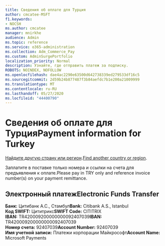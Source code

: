```yaml
---
title: Сведения об оплате для Турция
author: cmcatee-MSFT
f1.keywords:
- NOCSH
ms.author: cmcatee
manager: mnirkhe
audience: Admin
ms.topic: reference
ms.service: o365-administration
ms.collection: Adm_Commerce_Pay
ms.custom: AdminSurgePortfolio
localization_priority: Normal
description: Узнайте, где отправить платеж за подписку.
ROBOTS: NOINDEX, NOFOLLOW
ms.openlocfilehash: dae4ac2290e63500d642738339ed279533df16c5
ms.sourcegitcommit: 2d59b24b877487f3b84aefdc7b1e200a21009999
ms.translationtype: MT
ms.contentlocale: ru-RU
ms.lasthandoff: 05/27/2020
ms.locfileid: "44400790"
---
```

# <a name="payment-information-for-turkey"></a><span data-ttu-id="e0772-103">Сведения об оплате для Турция</span><span class="sxs-lookup"><span data-stu-id="e0772-103">Payment information for Turkey</span></span>

<span data-ttu-id="e0772-104">[Найдите другую страну или регион](../billing-and-payments/pay-for-your-subscription.md).</span><span class="sxs-lookup"><span data-stu-id="e0772-104">[Find another country or region](../billing-and-payments/pay-for-your-subscription.md).</span></span>

<span data-ttu-id="e0772-105">Заплатите в поставке только номера и ссылки на счета для предъявления к оплате.</span><span class="sxs-lookup"><span data-stu-id="e0772-105">Please pay in TRY only and reference invoice number(s) on your payment remittance.</span></span>

## <a name="electronic-funds-transfer"></a><span data-ttu-id="e0772-106">Электронный платеж</span><span class="sxs-lookup"><span data-stu-id="e0772-106">Electronic Funds Transfer</span></span>

<span data-ttu-id="e0772-107">**Банк:** Цитибанк А.С., Стамбул</span><span class="sxs-lookup"><span data-stu-id="e0772-107">**Bank:** Citibank A.S., Istanbul</span></span>  
<span data-ttu-id="e0772-108">**Код SWIFT:** Цититрикс</span><span class="sxs-lookup"><span data-stu-id="e0772-108">**SWIFT Code:** CITITRIX</span></span>  
<span data-ttu-id="e0772-109">**IBAN:** TR420009200000000092407039</span><span class="sxs-lookup"><span data-stu-id="e0772-109">**IBAN:** TR420009200000000092407039</span></span>  
<span data-ttu-id="e0772-110">**Номер счета:** 92407039</span><span class="sxs-lookup"><span data-stu-id="e0772-110">**Account Number:** 92407039</span></span>  
<span data-ttu-id="e0772-111">**Имя учетной записи:** Платежи корпорации Майкрософт</span><span class="sxs-lookup"><span data-stu-id="e0772-111">**Account Name:** Microsoft Payments</span></span>  